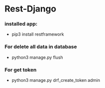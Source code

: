 # Rest-Django

### installed app:

- pip3 install restframework

### For delete all data in database

- python3 manage.py flush 

### For get token

- python3 manage.py drf_create_token admin
